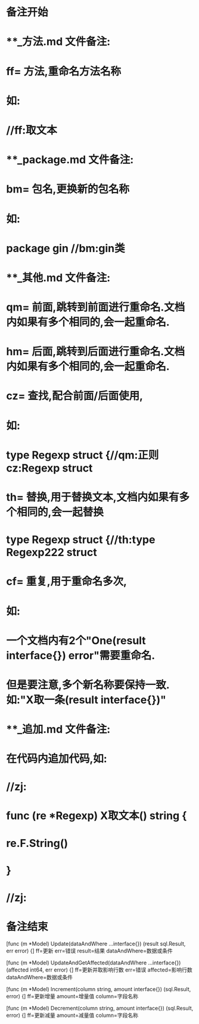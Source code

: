 # 备注开始
# **_方法.md 文件备注:
# ff= 方法,重命名方法名称
# 如:
# //ff:取文本

# **_package.md 文件备注:
# bm= 包名,更换新的包名称 
# 如: 
# package gin //bm:gin类

# **_其他.md 文件备注:
# qm= 前面,跳转到前面进行重命名.文档内如果有多个相同的,会一起重命名.
# hm= 后面,跳转到后面进行重命名.文档内如果有多个相同的,会一起重命名.
# cz= 查找,配合前面/后面使用,
# 如:
# type Regexp struct {//qm:正则 cz:Regexp struct
#
# th= 替换,用于替换文本,文档内如果有多个相同的,会一起替换
# type Regexp struct {//th:type Regexp222 struct
#
# cf= 重复,用于重命名多次,
# 如: 
# 一个文档内有2个"One(result interface{}) error"需要重命名.
# 但是要注意,多个新名称要保持一致. 如:"X取一条(result interface{})"

# **_追加.md 文件备注:
# 在代码内追加代码,如:
# //zj:
# func (re *Regexp) X取文本() string { 
#    re.F.String()
# }
# //zj:
# 备注结束

[func (m *Model) Update(dataAndWhere ...interface{}) (result sql.Result, err error) {]
ff=更新
err=错误
result=结果
dataAndWhere=数据或条件

[func (m *Model) UpdateAndGetAffected(dataAndWhere ...interface{}) (affected int64, err error) {]
ff=更新并取影响行数
err=错误
affected=影响行数
dataAndWhere=数据或条件

[func (m *Model) Increment(column string, amount interface{}) (sql.Result, error) {]
ff=更新增量
amount=增量值
column=字段名称

[func (m *Model) Decrement(column string, amount interface{}) (sql.Result, error) {]
ff=更新减量
amount=减量值
column=字段名称
